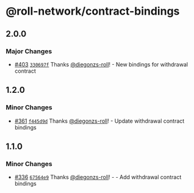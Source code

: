 # @roll-network/contract-bindings

## 2.0.0

### Major Changes

- [#403](https://github.com/roll-network/tryrolljs/pull/403) [`330697f`](https://github.com/roll-network/tryrolljs/commit/330697f3eafeeab887ca494876ed7b7ea550f5ca) Thanks [@diegonzs-roll](https://github.com/diegonzs-roll)! - New bindings for withdrawal contract

## 1.2.0

### Minor Changes

- [#361](https://github.com/roll-network/tryrolljs/pull/361) [`f445d9d`](https://github.com/roll-network/tryrolljs/commit/f445d9ddd55113d8b3f04f9bc8ba1fbffe6f5bde) Thanks [@diegonzs-roll](https://github.com/diegonzs-roll)! - Update withdrawal contract bindings

## 1.1.0

### Minor Changes

- [#336](https://github.com/roll-network/tryrolljs/pull/336) [`67564e9`](https://github.com/roll-network/tryrolljs/commit/67564e97988b459effa8a11b7cf6819a9014fd76) Thanks [@diegonzs-roll](https://github.com/diegonzs-roll)! - - Add withdrawal contract bindings
